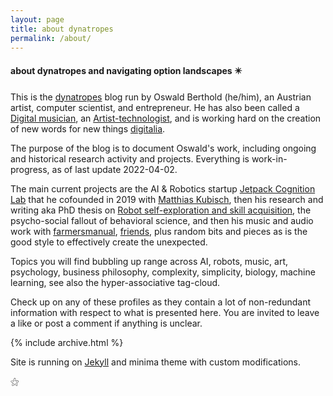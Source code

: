 ```yaml
---
layout: page
title: about dynatropes
permalink: /about/
---
```


#### about dynatropes and navigating option landscapes ✴️

This is the [dynatropes](https://dynatrop.es) blog run by Oswald
Berthold (he/him), an Austrian artist, computer scientist, and
entrepreneur. He has also been called a [Digital
musician](https://www.amazon.com/Digital-Musician-Andrew-Hugill-2007-10-26/dp/B01FEOFJM0),
an
[Artist-technologist](https://arttech.mason.digital/profile/oswald-berthold/),
and is working hard on the creation of new words for new things
[digitalia](https://chicagoreader.com/arts-culture/oswald-berthold/).

The purpose of the blog is to document Oswald's work, including ongoing
and historical research activity and projects. Everything is
work-in-progress, as of last update 2022-04-02.

The main current projects are the AI & Robotics startup [Jetpack Cognition
Lab](https://jetpack.cl) that he cofounded in 2019 with [Matthias
Kubisch](https://github.com/ku3i), then his research and writing aka
PhD thesis on [Robot self-exploration and skill
acquisition](https://edoc.hu-berlin.de/handle/18452/22259), the
psycho-social fallout of behavioral science, and then his music and
audio work with [farmersmanual](https://web.fm), 
[friends](https://farmersmanual.bandcamp.com/), plus random bits and
pieces as is the good style to effectively create the unexpected.

Topics you will find bubbling up range across AI, robots, music, art,
psychology, business philosophy, complexity, simplicity, biology,
machine learning, see also the hyper-associative tag-cloud.

Check up on any of these profiles as they
contain a lot of non-redundant information with respect to what is
presented here. You are invited to leave a like or post a comment if
anything is unclear.

<a class="fab fa-twitter" href="https://twitter.com/x7557x"></a>
<a class="fab fa-github" href="https://github.com/x75"></a>
<a class="fab fa-instagram" href="https://instagram.com/farmersmanual"></a>
<a class="fab fa-facebook" href="https://facebook.com/oswald.berthold"></a>
<a class="fab fa-gitlab" href="https://gitlab.com/x75"></a>
<a class="fab fa-linkedin" href="https://www.linkedin.com/in/oswald-berthold-571088ab/"></a>
<a class="fab fa-angellist" href="https://angel.co/u/oswald-berthold"></a>


<article>
{% include archive.html %}
</article>

Site is running on [Jekyll](http://jekyllrb.com/) and minima theme
with custom modifications.

 ⚝
